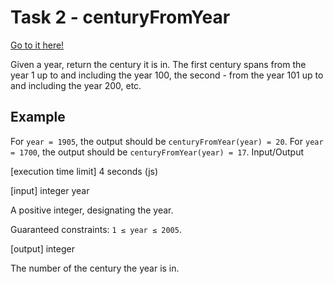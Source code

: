 # Task 2 - centuryFromYear

[Go to it here!](https://app.codesignal.com/arcade/intro/level-1/egbueTZRRL5Mm4TXN)

Given a year, return the century it is in. The first century spans from the year 1 up to and including the year 100, the second - from the year 101 up to and including the year 200, etc.

## Example

For `year = 1905`, the output should be
`centuryFromYear(year) = 20`.
For `year = 1700`, the output should be
`centuryFromYear(year) = 17`.
Input/Output

[execution time limit] 4 seconds (js)

[input] integer year

A positive integer, designating the year.

Guaranteed constraints:
`1 ≤ year ≤ 2005`.

[output] integer

The number of the century the year is in.
